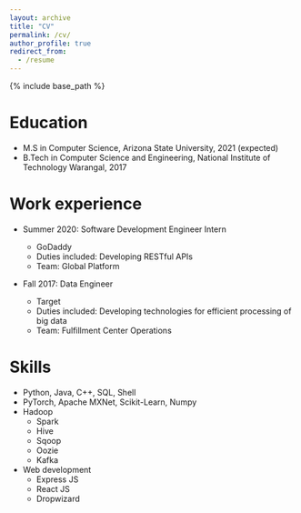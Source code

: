 ```yaml
---
layout: archive
title: "CV"
permalink: /cv/
author_profile: true
redirect_from:
  - /resume
---
```


{% include base_path %}

Education
======
* M.S in Computer Science, Arizona State University, 2021 (expected)
* B.Tech in Computer Science and Engineering, National Institute of Technology Warangal, 2017

Work experience
======
* Summer 2020: Software Development Engineer Intern
  * GoDaddy
  * Duties included: Developing RESTful APIs
  * Team: Global Platform

* Fall 2017: Data Engineer
  * Target
  * Duties included: Developing technologies for efficient processing of big data
  * Team: Fulfillment Center Operations
  
Skills
======
* Python, Java, C++, SQL, Shell
* PyTorch, Apache MXNet, Scikit-Learn, Numpy
* Hadoop
  * Spark
  * Hive
  * Sqoop
  * Oozie
  * Kafka
* Web development
  * Express JS
  * React JS
  * Dropwizard

<!-- Publications
======
  <ul>{% for post in site.publications %}
    {% include archive-single-cv.html %}
  {% endfor %}</ul>
  
Talks
======
  <ul>{% for post in site.talks %}
    {% include archive-single-talk-cv.html %}
  {% endfor %}</ul>
  
Teaching
======
  <ul>{% for post in site.teaching %}
    {% include archive-single-cv.html %}
  {% endfor %}</ul>
  
Service and leadership
======
* Currently signed in to 43 different slack teams -->
